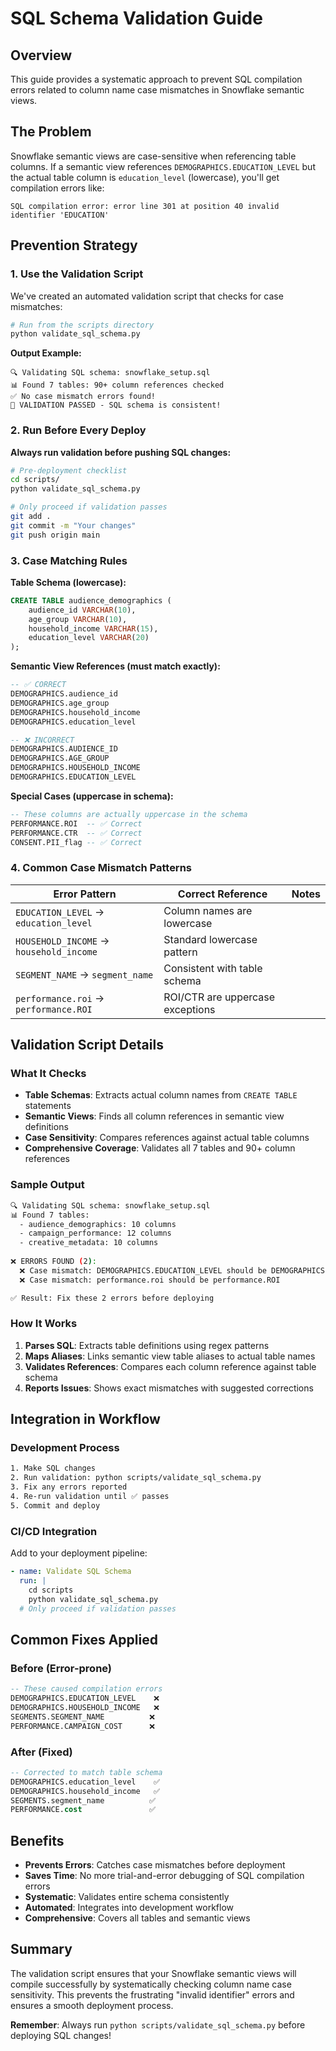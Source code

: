 # SQL Schema Validation Guide

## Overview

This guide provides a systematic approach to prevent SQL compilation errors related to column name case mismatches in Snowflake semantic views.

## The Problem

Snowflake semantic views are case-sensitive when referencing table columns. If a semantic view references `DEMOGRAPHICS.EDUCATION_LEVEL` but the actual table column is `education_level` (lowercase), you'll get compilation errors like:

```
SQL compilation error: error line 301 at position 40 invalid identifier 'EDUCATION'
```

## Prevention Strategy

### 1. Use the Validation Script

We've created an automated validation script that checks for case mismatches:

```bash
# Run from the scripts directory
python validate_sql_schema.py
```

**Output Example:**
```
🔍 Validating SQL schema: snowflake_setup.sql
📊 Found 7 tables: 90+ column references checked
✅ No case mismatch errors found!
🎉 VALIDATION PASSED - SQL schema is consistent!
```

### 2. Run Before Every Deploy

**Always run validation before pushing SQL changes:**

```bash
# Pre-deployment checklist
cd scripts/
python validate_sql_schema.py

# Only proceed if validation passes
git add .
git commit -m "Your changes"
git push origin main
```

### 3. Case Matching Rules

**Table Schema (lowercase):**
```sql
CREATE TABLE audience_demographics (
    audience_id VARCHAR(10),
    age_group VARCHAR(10),
    household_income VARCHAR(15),
    education_level VARCHAR(20)
);
```

**Semantic View References (must match exactly):**
```sql
-- ✅ CORRECT
DEMOGRAPHICS.audience_id
DEMOGRAPHICS.age_group  
DEMOGRAPHICS.household_income
DEMOGRAPHICS.education_level

-- ❌ INCORRECT
DEMOGRAPHICS.AUDIENCE_ID
DEMOGRAPHICS.AGE_GROUP
DEMOGRAPHICS.HOUSEHOLD_INCOME
DEMOGRAPHICS.EDUCATION_LEVEL
```

**Special Cases (uppercase in schema):**
```sql
-- These columns are actually uppercase in the schema
PERFORMANCE.ROI  -- ✅ Correct
PERFORMANCE.CTR  -- ✅ Correct  
CONSENT.PII_flag -- ✅ Correct
```

### 4. Common Case Mismatch Patterns

| Error Pattern | Correct Reference | Notes |
|---------------|-------------------|-------|
| `EDUCATION_LEVEL` → `education_level` | Column names are lowercase |
| `HOUSEHOLD_INCOME` → `household_income` | Standard lowercase pattern |
| `SEGMENT_NAME` → `segment_name` | Consistent with table schema |
| `performance.roi` → `performance.ROI` | ROI/CTR are uppercase exceptions |

## Validation Script Details

### What It Checks
- **Table Schemas**: Extracts actual column names from `CREATE TABLE` statements
- **Semantic Views**: Finds all column references in semantic view definitions  
- **Case Sensitivity**: Compares references against actual table columns
- **Comprehensive Coverage**: Validates all 7 tables and 90+ column references

### Sample Output
```bash
🔍 Validating SQL schema: snowflake_setup.sql
📊 Found 7 tables:
  - audience_demographics: 10 columns
  - campaign_performance: 12 columns
  - creative_metadata: 10 columns
  
❌ ERRORS FOUND (2):
  ❌ Case mismatch: DEMOGRAPHICS.EDUCATION_LEVEL should be DEMOGRAPHICS.education_level
  ❌ Case mismatch: performance.roi should be performance.ROI

✅ Result: Fix these 2 errors before deploying
```

### How It Works
1. **Parses SQL**: Extracts table definitions using regex patterns
2. **Maps Aliases**: Links semantic view table aliases to actual table names
3. **Validates References**: Compares each column reference against table schema
4. **Reports Issues**: Shows exact mismatches with suggested corrections

## Integration in Workflow

### Development Process
```bash
1. Make SQL changes
2. Run validation: python scripts/validate_sql_schema.py  
3. Fix any errors reported
4. Re-run validation until ✅ passes
5. Commit and deploy
```

### CI/CD Integration
Add to your deployment pipeline:
```yaml
- name: Validate SQL Schema
  run: |
    cd scripts
    python validate_sql_schema.py
  # Only proceed if validation passes
```

## Common Fixes Applied

### Before (Error-prone)
```sql
-- These caused compilation errors
DEMOGRAPHICS.EDUCATION_LEVEL    ❌
DEMOGRAPHICS.HOUSEHOLD_INCOME   ❌  
SEGMENTS.SEGMENT_NAME          ❌
PERFORMANCE.CAMPAIGN_COST      ❌
```

### After (Fixed)
```sql
-- Corrected to match table schema
DEMOGRAPHICS.education_level    ✅
DEMOGRAPHICS.household_income   ✅
SEGMENTS.segment_name          ✅  
PERFORMANCE.cost               ✅
```

## Benefits

- **Prevents Errors**: Catches case mismatches before deployment
- **Saves Time**: No more trial-and-error debugging of SQL compilation errors
- **Systematic**: Validates entire schema consistently  
- **Automated**: Integrates into development workflow
- **Comprehensive**: Covers all tables and semantic views

## Summary

The validation script ensures that your Snowflake semantic views will compile successfully by systematically checking column name case sensitivity. This prevents the frustrating "invalid identifier" errors and ensures a smooth deployment process.

**Remember**: Always run `python scripts/validate_sql_schema.py` before deploying SQL changes!
